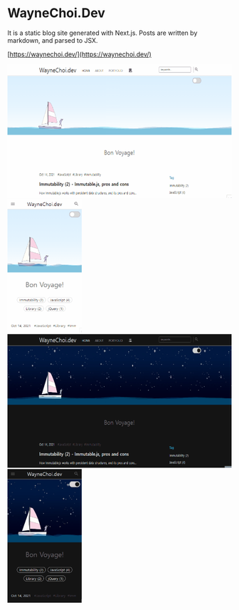 # WayneChoi.Dev

It is a static blog site generated with Next.js. Posts are written by markdown, and parsed to JSX.

[https://waynechoi.dev/](https://waynechoi.dev/)

<img src ="public/images/readme/day_d.gif" height="300px">
<img src ="public/images/readme/day_m.gif" height="300px">
<img src ="public/images/readme/night_d.gif" height="300px">
<img src ="public/images/readme/night_m.gif" height="300px">
